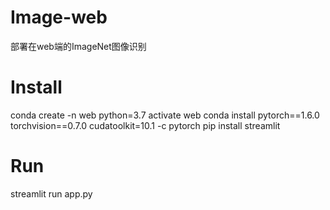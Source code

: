 # Image-web
部署在web端的ImageNet图像识别

# Install
conda create -n web python=3.7
activate web
conda install pytorch==1.6.0 torchvision==0.7.0 cudatoolkit=10.1 -c pytorch
pip install streamlit

# Run
streamlit run app.py
